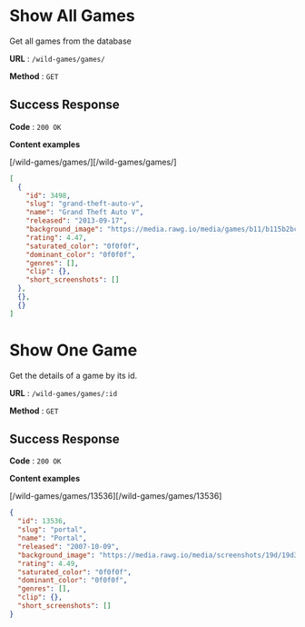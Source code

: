 # Show All Games

Get all games from the database

**URL** : `/wild-games/games/`

**Method** : `GET`

## Success Response

**Code** : `200 OK`

**Content examples**

[/wild-games/games/][/wild-games/games/]

```json
[
  {
    "id": 3498,
    "slug": "grand-theft-auto-v",
    "name": "Grand Theft Auto V",
    "released": "2013-09-17",
    "background_image": "https://media.rawg.io/media/games/b11/b115b2bc6a5957a917bc7601f4abdda2.jpg",
    "rating": 4.47,
    "saturated_color": "0f0f0f",
    "dominant_color": "0f0f0f",
    "genres": [],
    "clip": {},
    "short_screenshots": []
  },
  {},
  {}
]
```

# Show One Game

Get the details of a game by its id.

**URL** : `/wild-games/games/:id`

**Method** : `GET`

## Success Response

**Code** : `200 OK`

**Content examples**

[/wild-games/games/13536][/wild-games/games/13536]

```json
{
  "id": 13536,
  "slug": "portal",
  "name": "Portal",
  "released": "2007-10-09",
  "background_image": "https://media.rawg.io/media/screenshots/19d/19d3effb85e8f40d0b5b004fb5ab5c76.jpg",
  "rating": 4.49,
  "saturated_color": "0f0f0f",
  "dominant_color": "0f0f0f",
  "genres": [],
  "clip": {},
  "short_screenshots": []
}
```

